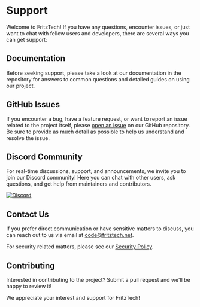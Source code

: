 # Support

Welcome to FritzTech! If you have any questions, encounter issues, or just want to chat with fellow users and developers, there are several ways you can get support:

## Documentation

Before seeking support, please take a look at our documentation in the repository for answers to common questions and detailed guides on using our project.

## GitHub Issues

If you encounter a bug, have a feature request, or want to report an issue related to the project itself, please [open an issue](/../../issues) on our GitHub repository. Be sure to provide as much detail as possible to help us understand and resolve the issue.

## Discord Community

For real-time discussions, support, and announcements, we invite you to join our Discord community! Here you can chat with other users, ask questions, and get help from maintainers and contributors.

<a href="https://discord.gg/FWJS8RZrt8"><img alt="Discord" src="https://img.shields.io/discord/1148436645973074060?style=for-the-badge&logo=discord&logoSize=auto&label=Community&link=https%3A%2F%2Fdiscord.gg%2FFWJS8RZrt8"></a>

## Contact Us

If you prefer direct communication or have sensitive matters to discuss, you can reach out to us via email at [code@fritztech.net](mailto:code@fritztech.net).

For security related matters, please see our [Security Policy](/../../?tab=security-ov-file#).

## Contributing

Interested in contributing to the project? Submit a pull request and we'll be happy to review it!

We appreciate your interest and support for FritzTech!
